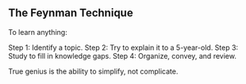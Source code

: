 ## The Feynman Technique

To learn anything:

Step 1: Identify a topic.
Step 2: Try to explain it to a 5-year-old.
Step 3: Study to fill in knowledge gaps.
Step 4: Organize, convey, and review.

True genius is the ability to simplify, not complicate.
